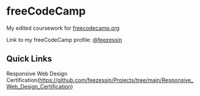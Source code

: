 # freeCodeCamp
My edited coursework for [freecodecamp.org](https://www.freecodecamp.org/l)

Link to my freeCodeCamp profile: [@feezessin](https://www.freecodecamp.org/feezessin)

## Quick Links
Responsive Web Design Certification(https://github.com/feezessin/Projects/tree/main/Responsive_Web_Design_Certification)